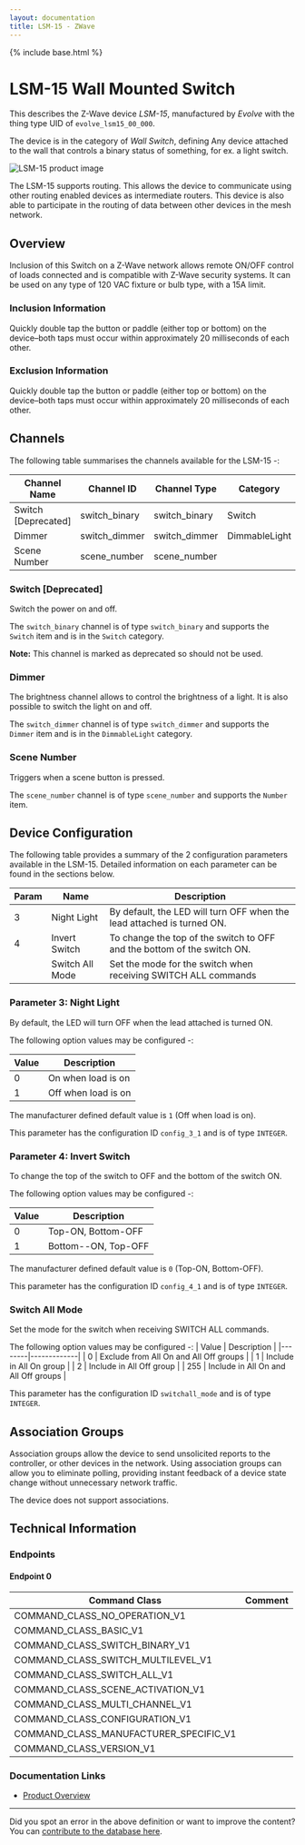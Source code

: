 ```yaml
---
layout: documentation
title: LSM-15 - ZWave
---
```


{% include base.html %}

# LSM-15 Wall Mounted Switch
This describes the Z-Wave device *LSM-15*, manufactured by *Evolve* with the thing type UID of ```evolve_lsm15_00_000```.

The device is in the category of *Wall Switch*, defining Any device attached to the wall that controls a binary status of something, for ex. a light switch.

![LSM-15 product image](https://opensmarthouse.org/zwavedatabase/318/image/)


The LSM-15 supports routing. This allows the device to communicate using other routing enabled devices as intermediate routers.  This device is also able to participate in the routing of data between other devices in the mesh network.

## Overview

Inclusion of this Switch on a Z-Wave network allows remote ON/OFF control of loads connected and is compatible with Z-Wave security systems. It can be used on any type of 120 VAC fixture or bulb type, with a 15A limit.

### Inclusion Information

Quickly double tap the button or paddle (either top or bottom) on the device–both taps must occur within approximately 20 milliseconds of each other.

### Exclusion Information

Quickly double tap the button or paddle (either top or bottom) on the device–both taps must occur within approximately 20 milliseconds of each other.

## Channels

The following table summarises the channels available for the LSM-15 -:

| Channel Name | Channel ID | Channel Type | Category | Item Type |
|--------------|------------|--------------|----------|-----------|
| Switch  [Deprecated]| switch_binary | switch_binary | Switch | Switch | 
| Dimmer | switch_dimmer | switch_dimmer | DimmableLight | Dimmer | 
| Scene Number | scene_number | scene_number |  | Number | 

### Switch [Deprecated]
Switch the power on and off.

The ```switch_binary``` channel is of type ```switch_binary``` and supports the ```Switch``` item and is in the ```Switch``` category.

**Note:** This channel is marked as deprecated so should not be used.

### Dimmer
The brightness channel allows to control the brightness of a light.
            It is also possible to switch the light on and off.

The ```switch_dimmer``` channel is of type ```switch_dimmer``` and supports the ```Dimmer``` item and is in the ```DimmableLight``` category.

### Scene Number
Triggers when a scene button is pressed.

The ```scene_number``` channel is of type ```scene_number``` and supports the ```Number``` item.



## Device Configuration

The following table provides a summary of the 2 configuration parameters available in the LSM-15.
Detailed information on each parameter can be found in the sections below.

| Param | Name  | Description |
|-------|-------|-------------|
| 3 | Night Light | By default, the LED will turn OFF when the lead attached is turned ON. |
| 4 | Invert Switch | To change the top of the switch to OFF and the bottom of the switch ON. |
|  | Switch All Mode | Set the mode for the switch when receiving SWITCH ALL commands |

### Parameter 3: Night Light

By default, the LED will turn OFF when the lead attached is turned ON.

The following option values may be configured -:

| Value  | Description |
|--------|-------------|
| 0 | On when load is on |
| 1 | Off when load is on |

The manufacturer defined default value is ```1``` (Off when load is on).

This parameter has the configuration ID ```config_3_1``` and is of type ```INTEGER```.


### Parameter 4: Invert Switch

To change the top of the switch to OFF and the bottom of the switch ON.

The following option values may be configured -:

| Value  | Description |
|--------|-------------|
| 0 | Top-ON, Bottom-OFF |
| 1 | Bottom--ON, Top-OFF |

The manufacturer defined default value is ```0``` (Top-ON, Bottom-OFF).

This parameter has the configuration ID ```config_4_1``` and is of type ```INTEGER```.

### Switch All Mode

Set the mode for the switch when receiving SWITCH ALL commands.

The following option values may be configured -:
| Value  | Description |
|--------|-------------|
| 0 | Exclude from All On and All Off groups |
| 1 | Include in All On group |
| 2 | Include in All Off group |
| 255 | Include in All On and All Off groups |

This parameter has the configuration ID ```switchall_mode``` and is of type ```INTEGER```.


## Association Groups

Association groups allow the device to send unsolicited reports to the controller, or other devices in the network. Using association groups can allow you to eliminate polling, providing instant feedback of a device state change without unnecessary network traffic.

The device does not support associations.
## Technical Information

### Endpoints

#### Endpoint 0

| Command Class | Comment |
|---------------|---------|
| COMMAND_CLASS_NO_OPERATION_V1| |
| COMMAND_CLASS_BASIC_V1| |
| COMMAND_CLASS_SWITCH_BINARY_V1| |
| COMMAND_CLASS_SWITCH_MULTILEVEL_V1| |
| COMMAND_CLASS_SWITCH_ALL_V1| |
| COMMAND_CLASS_SCENE_ACTIVATION_V1| |
| COMMAND_CLASS_MULTI_CHANNEL_V1| |
| COMMAND_CLASS_CONFIGURATION_V1| |
| COMMAND_CLASS_MANUFACTURER_SPECIFIC_V1| |
| COMMAND_CLASS_VERSION_V1| |

### Documentation Links

* [Product Overview](https://www.opensmarthouse.org/zwavedatabase/318/LSM-15-Binary-Switch.pdf)

---

Did you spot an error in the above definition or want to improve the content?
You can [contribute to the database here](https://www.opensmarthouse.org/zwavedatabase/318).
